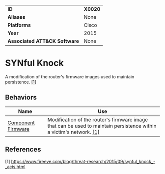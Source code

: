 |||
|---|---|
|**ID**|**X0020**|
|**Aliases**|None|
|**Platforms**|Cisco|
|**Year**|2015|
|**Associated ATT&CK Software**|None|


SYNful Knock
============
A modification of the router's firmware images used to maintain persistence. [[1]](#1)

Behaviors
---------
|Name|Use|
|---|---|
|[Component Firmware](../persistence/component-firmware.md)|Modification of the router's firmware image that can be used to maintain persistence within a victim's network. [[1]](#1)|

References
----------
<a name="1">[1]</a> https://www.fireeye.com/blog/threat-research/2015/09/synful_knock_-_acis.html
